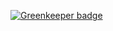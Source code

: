 
[![Greenkeeper badge](https://badges.greenkeeper.io/donofriov/trillo.svg)](https://greenkeeper.io/)
